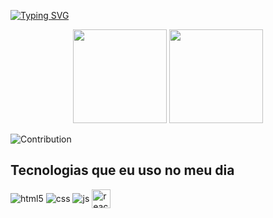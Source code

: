

[![Typing SVG](https://readme-typing-svg.herokuapp.com/?color=006400&size=30&center=true&vCenter=true&width=1000&lines=Olá,+me+chamo+Lucas+Gabriel.;Bem+vindo+ao+meu+repositório+:%29)](https://git.io/typing-svg)

<div align="center">  
  <img max-width="100%" height="150em" src="https://github-readme-stats.vercel.app/api?username=LucasJavaDev&show_icons=true&count_private=true&hide_border=true&title_color=00bfbf&icon_color=00bfbf&text_color=c9d1d9&bg_color=0d1117"" /> 
  <img max-width="100%" height="150em" src="https://github-readme-stats.vercel.app/api/top-langs/?username=LucasJavaDev&layout=compact&hide_border=true&title_color=00bfbf&text_color=00bfbf&bg_color=0d1117" />
</div>

![Contribution](https://activity-graph.herokuapp.com/graph?username=LucasJavaDev&theme=gotham&hide_border=true&area=true)

## Tecnologias que eu uso no meu dia

<div style="display: inline_block">
  <img align="center" alt="html5" src="https://img.shields.io/badge/HTML5-E34F26?style=for-the-badge&logo=html5&logoColor=white" />
  <img align="center" alt="css" src="https://img.shields.io/badge/CSS3-1572B6?style=for-the-badge&logo=css3&logoColor=white" />
  <img align="center" alt="js" src="https://img.shields.io/badge/JavaScript-F7DF1E?style=for-the-badge&logo=javascript&logoColor=black" />
  <img align="center" alt="react" height="30px" src="https://img.shields.io/badge/React-20232A?style=for-the-badge&logo=react&logoColor=61DAFBk" />
  
</div>





